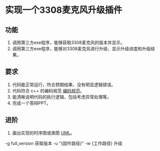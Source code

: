 # 实现一个3308麦克风升级插件

## 功能
1. 调用第三方exe程序，能够获取3308麦克风的版本并显示。
2. 调用第三方exe程序，能够对3308麦克风进行升级，显示升级进度和升级结果。

## 要求
1. 代码能正常运行，符合预期结果，没有明显逻辑错误。
2. 代码符合 c++ 的编码规范 [编码规范](https://kb.cvte.com/pages/viewpage.action?pageId=168723029)。
3. 能清晰说明代码的执行逻辑，包括考虑异常处理等。
4. 完成一个答辩PPT。

## 进阶
1. 画出实现的时序图或类图 [UML](https://plantuml.com/zh/sequence-diagram#84de38ea1ca38165)。

-g full_version 获取版本
-u "{固件路径}" -w {工作路径} 升级